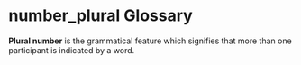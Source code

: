 # number_plural Glossary
**Plural number** is the grammatical feature which signifies that more than one participant is indicated by a word.
